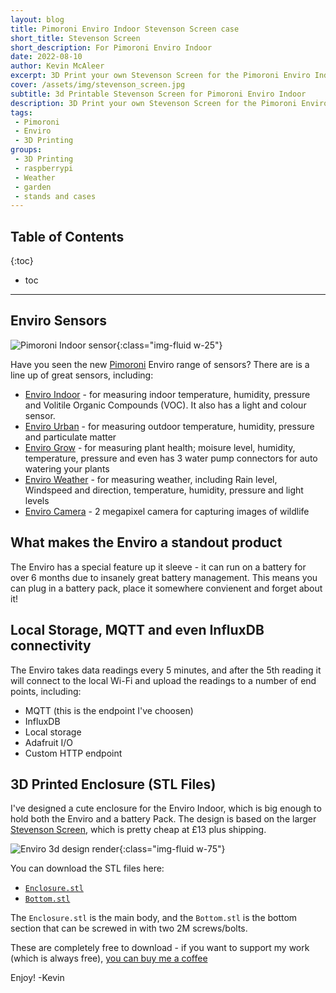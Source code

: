```yaml
---
layout: blog
title: Pimoroni Enviro Indoor Stevenson Screen case
short_title: Stevenson Screen
short_description: For Pimoroni Enviro Indoor
date: 2022-08-10
author: Kevin McAleer
excerpt: 3D Print your own Stevenson Screen for the Pimoroni Enviro Indoor sensor
cover: /assets/img/stevenson_screen.jpg
subtitle: 3d Printable Stevenson Screen for Pimoroni Enviro Indoor
description: 3D Print your own Stevenson Screen for the Pimoroni Enviro Indoor sensor
tags:
 - Pimoroni
 - Enviro
 - 3D Printing
groups:
 - 3D Printing
 - raspberrypi
 - Weather
 - garden
 - stands and cases
---
```


## Table of Contents

{:toc}
* toc

---

## Enviro Sensors

![Pimoroni Indoor sensor](/assets/img/pimoroni_enviro_indoor.webp){:class="img-fluid w-25"}

Have you seen the new [Pimoroni](https://shop.pimoroni.com/products/enviro-indoor?variant=40055644684371) Enviro range of sensors?
There are is a line up of great sensors, including:

* [Enviro Indoor](https://shop.pimoroni.com/products/enviro-indoor?variant=40055644684371) - for measuring indoor temperature, humidity, pressure and Volitile Organic Compounds (VOC). It also has a light and colour sensor.
* [Enviro Urban](https://shop.pimoroni.com/products/enviro-urban?variant=40056508219475) - for measuring outdoor temperature, humidity, pressure and particulate matter
* [Enviro Grow](https://shop.pimoroni.com/products/enviro-grow?variant=40055904305235) - for measuring plant health; moisure level, humidity, temperature, pressure and even has 3 water pump connectors for auto watering your plants
* [Enviro Weather](https://shop.pimoroni.com/products/enviro-weather-board-only?variant=40056047173715) - for measuring weather, including Rain level, Windspeed and direction, temperature, humidity, pressure and light levels
* [Enviro Camera](https://shop.pimoroni.com/products/enviro-camera?variant=40056602067027) - 2 megapixel camera for capturing images of wildlife

## What makes the Enviro a standout product

The Enviro has a special feature up it sleeve - it can run on a battery for over 6 months due to insanely great battery management. This means you can plug in a battery pack, place it somewhere convienent and forget about it!

## Local Storage, MQTT and even InfluxDB connectivity

The Enviro takes data readings every 5 minutes, and after the 5th reading it will connect to the local Wi-Fi and upload the readings to a number of end points, including:

* MQTT (this is the endpoint I've choosen)
* InfluxDB
* Local storage
* Adafruit I/O
* Custom HTTP endpoint

## 3D Printed Enclosure (STL Files)

I've designed a cute enclosure for the Enviro Indoor, which is big enough to hold both the Enviro and a battery Pack.
The design is based on the larger [Stevenson Screen](https://shop.pimoroni.com/products/weatherproof-cover-for-outdoor-sensors?variant=40047884468307), which is pretty cheap at £13 plus shipping.

![Enviro 3d design render](/assets/img/stevenson_3d.png){:class="img-fluid w-75"}

You can download the STL files here:

* [`Enclosure.stl`](/assets/stl/stevenson_screen/stevenson_screen.stl)
* [`Bottom.stl`](/assets/stl/stevenson_screen/bottom.stl)

The `Enclosure.stl` is the main body, and the `Bottom.stl` is the bottom section that can be screwed in with two 2M screws/bolts.

These are completely free to download - if you want to support my work (which is always free), [you can buy me a coffee](https://www.buymeacoffee.com/kevinmcaleer)

Enjoy!
-Kevin